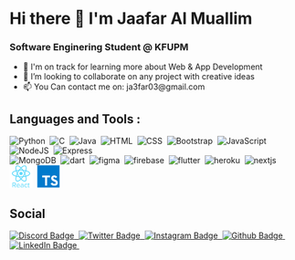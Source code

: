 <h1>Hi there 👋 I'm Jaafar Al Muallim</h1>
<h3> Software Enginering Student @ KFUPM </h3>
<ul>
<li>🌱  I'm on track for learning more about Web & App Development</li>
<li>👯 I’m looking to collaborate on any project with creative ideas</li>
<li>📫 You Can contact me on: ja3far03@gmail.com</li>
</ul>

<h2>Languages and Tools :</h2>
<div>
<div>
 <img src="https://raw.githubusercontent.com/danielcranney/readme-generator/main/public/icons/skills/python-colored.svg" title="Python"  alt="Python" width="40" height="40"/>&nbsp;
     <img src= "https://raw.githubusercontent.com/danielcranney/readme-generator/main/public/icons/skills/c-colored.svg" title= "C" alt ="C" width="40" height="40"/>&nbsp;
  <img src="https://raw.githubusercontent.com/danielcranney/readme-generator/main/public/icons/skills/java-colored.svg" title="Java" alt="Java" width="40" height="40"/>&nbsp;
  <img src="https://raw.githubusercontent.com/danielcranney/readme-generator/main/public/icons/skills/html5-colored.svg" title="HTML5" alt="HTML" width="40" height="40"/>&nbsp;
  <img src="https://raw.githubusercontent.com/danielcranney/readme-generator/main/public/icons/skills/css3-colored.svg"  title="CSS3" alt="CSS" width="40" height="40"/>&nbsp;
        <img src= "https://raw.githubusercontent.com/danielcranney/readme-generator/main/public/icons/skills/bootstrap-colored.svg" title= "Bootstrap" alt ="Bootstrap" width="40" height="40"/>&nbsp;
  <img src="https://raw.githubusercontent.com/danielcranney/readme-generator/main/public/icons/skills/javascript-colored.svg" title="JavaScript" alt="JavaScript" width="40" height="40"/>&nbsp;
  <img src="https://raw.githubusercontent.com/danielcranney/readme-generator/main/public/icons/skills/nodejs-colored.svg" title="NodeJS" alt="NodeJS" width="40" height="40"/>&nbsp;
      <img src="https://raw.githubusercontent.com/danielcranney/readme-generator/main/public/icons/skills/express-colored.svg" title="Express" alt="Express" width="40" height="40"/>
</div>
 <div>
            <img src="https://raw.githubusercontent.com/danielcranney/readme-generator/main/public/icons/skills/mongodb-colored.svg" title="MongoDB" alt="MongoDB" width="40" height="40"/>&nbsp;
 <img src="https://www.vectorlogo.zone/logos/dartlang/dartlang-icon.svg" alt="dart" width="40" height="40"/>&nbsp;
 <img src="https://www.vectorlogo.zone/logos/figma/figma-icon.svg" alt="figma" width="40" height="40"/>&nbsp; 
 <img src="https://www.vectorlogo.zone/logos/firebase/firebase-icon.svg" alt="firebase" width="40" height="40"/>&nbsp; 
 <img src="https://www.vectorlogo.zone/logos/flutterio/flutterio-icon.svg" alt="flutter" width="40" height="40"/>&nbsp; 
 <img src="https://www.vectorlogo.zone/logos/heroku/heroku-icon.svg" alt="heroku" width="40" height="40"/>&nbsp; 
 <img src="https://cdn.worldvectorlogo.com/logos/nextjs-2.svg" alt="nextjs" width="40" height="40"/>&nbsp;
 <img src="https://raw.githubusercontent.com/devicons/devicon/master/icons/react/react-original-wordmark.svg" alt="react" width="40" height="40"/>&nbsp;
 <img src="https://raw.githubusercontent.com/devicons/devicon/master/icons/typescript/typescript-original.svg" alt="typescript" width="40" height="40"/>&nbsp;
</div>
</div>

<h2>Social</h2>
<div id="badges">
  <a href="https://discord.com/users/Ja3far03#2727">
  <img src="https://raw.githubusercontent.com/danielcranney/readme-generator/main/public/icons/socials/discord.svg" alt="Discord Badge" width="40" height="40"/>&nbsp;
  <a href="https://twitter.com/Ja3far032?t=-98p2rYmUwNx5YPeMHAihQ&s=09">
  <img src="https://raw.githubusercontent.com/danielcranney/readme-generator/main/public/icons/socials/twitter.svg" alt="Twitter Badge" width="40" height="40"/>&nbsp;
  <a href="https://www.instagram.com/wrath_12/">
  <img src="https://raw.githubusercontent.com/danielcranney/readme-generator/main/public/icons/socials/instagram.svg" alt="Instagram Badge" width="40" height="40"/>&nbsp;
  <a href="https://github.com/JaafarAlMuallim">
  <img src="https://raw.githubusercontent.com/danielcranney/readme-generator/main/public/icons/socials/github.svg" alt="Github Badge" width="40" height="40"/>&nbsp;
  <a href="www.linkedin.com/in/jaafar-al-muallim">
  <img src="https://raw.githubusercontent.com/danielcranney/readme-generator/main/public/icons/socials/linkedin.svg" alt="LinkedIn Badge" width="40" height="40"/>&nbsp;
</div>
